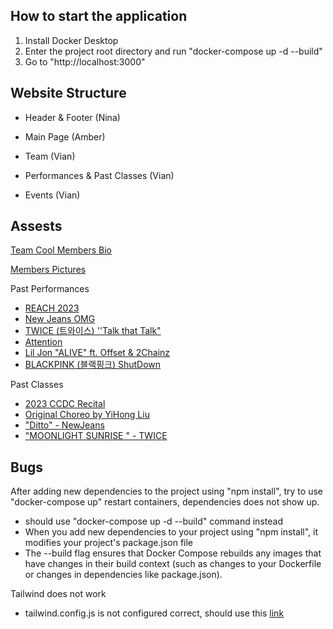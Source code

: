 ## How to start the application

1. Install Docker Desktop
2. Enter the project root directory and run "docker-compose up -d --build"
3. Go to "http://localhost:3000"

## Website Structure

- Header & Footer (Nina)

- Main Page (Amber)

- Team (Vian)

- Performances & Past Classes (Vian)

- Events (Vian)

## Assests

[Team Cool Members Bio](https://docs.google.com/spreadsheets/d/1hc4pCpTPSeSfhhpOfx_QUp473Pjtu0hQKs0hZIrGRrE/edit?usp=sharing)

[Members Pictures](https://drive.google.com/drive/folders/1PJsJJzpfdbaGrp6xYVPbLjbJ_-DMwwZJ)

Past Performances

- [REACH 2023](https://www.youtube.com/watch?v=z1yt9heh8zA)
- [New Jeans OMG](https://www.youtube.com/watch?v=P46FPSGg_wY)
- [TWICE (트와이스) ''Talk that Talk"](https://www.youtube.com/watch?v=q_ls6QFjI7k)
- [Attention](https://www.youtube.com/@casuallycooldance9736/videos)
- [Lil Jon "ALIVE" ft. Offset & 2Chainz](https://www.youtube.com/watch?v=D_Ijr8iD6VI)
- [BLACKPINK (블랙핑크) ShutDown](https://www.youtube.com/watch?v=0R1X41eIAyE)

Past Classes

- [2023 CCDC Recital](https://www.instagram.com/reel/Cq19sOmsxNe/?utm_source=ig_web_copy_link&igshid=MzRlODBiNWFlZA==)
- [Original Choreo by YiHong Liu](https://www.instagram.com/p/Cke4chTPD9L/)
- ["Ditto" - NewJeans](https://www.youtube.com/watch?v=veorxMADmxY)
- ["MOONLIGHT SUNRISE " - TWICE](https://www.youtube.com/watch?v=G4sA_d-5YJg)

## Bugs

After adding new dependencies to the project using "npm install", try to use "docker-compose up" restart containers, dependencies does not show up.

- should use "docker-compose up -d --build" command instead
- When you add new dependencies to your project using "npm install", it modifies your project's package.json file
- The --build flag ensures that Docker Compose rebuilds any images that have changes in their build context (such as changes to your Dockerfile or changes in dependencies like package.json).

Tailwind does not work

- tailwind.config.js is not configured correct, should use this [link](https://tailwindcss.com/docs/guides/create-react-app)
